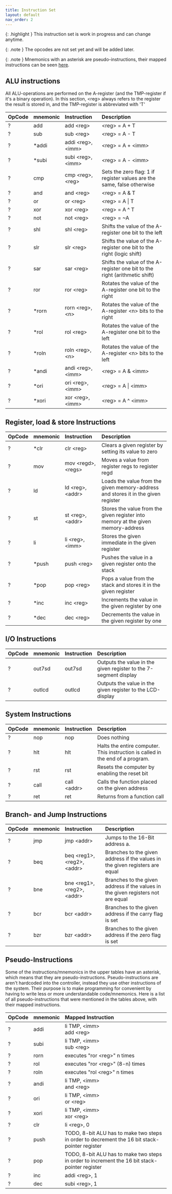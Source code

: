 ```yaml
---
title: Instruction Set
layout: default
nav_order: 2
---
```


{: .highlight }
This instruction set is work in progress and can change anytime.

{: .note }
The opcodes are not set yet and will be added later.

{: .note }
Mnemonics with an asterisk are pseudo-instructions, their mapped instructions can be seen [here](#pseudo-instructions).

## ALU instructions

All ALU-operations are performed on the A-register (and the TMP-register if it's a binary operation). In this section, \<reg> always refers to the register the result is stored in, and the TMP-register is abbreviated with 'T'

| OpCode | mnemonic | Instruction         | Description                                                                |
| :----- | :------- | :------------------ | :------------------------------------------------------------------------- |
| ?      | add      | add \<reg>          | \<reg> = A + T                                                             |
| ?      | sub      | sub \<reg>          | \<reg> = A - T                                                             |
| ?      | \*addi   | addi \<reg>, \<imm> | \<reg> = A + \<imm>                                                        |
| ?      | \*subi   | subi \<reg>, \<imm> | \<reg> = A - \<imm>                                                        |
| ?      | cmp      | cmp \<reg>, \<reg>  | Sets the zero flag: 1 if register values are the same, false otherwise     |
| ?      | and      | and \<reg>          | \<reg> = A & T                                                             |
| ?      | or       | or \<reg>           | \<reg> = A \| T                                                            |
| ?      | xor      | xor \<reg>          | \<reg> = A ^ T                                                             |
| ?      | not      | not \<reg>          | \<reg> = ~A                                                                |
| ?      | shl      | shl \<reg>          | Shifts the value of the A-register one bit to the left                     |
| ?      | slr      | slr \<reg>          | Shifts the value of the A-register one bit to the right (logic shift)      |
| ?      | sar      | sar \<reg>          | Shifts the value of the A-register one bit to the right (arithmetic shift) |
| ?      | ror      | ror \<reg>          | Rotates the value of the A-register one bit to the right                   |
| ?      | \*rorn   | rorn \<reg>, \<n>   | Rotates the value of the A-register \<n> bits to the right                 |
| ?      | \*rol    | rol \<reg>          | Rotates the value of the A-register one bit to the left                    |
| ?      | \*roln   | roln \<reg>, \<n>   | Rotates the value of the A-register \<n> bits to the left                  |
| ?      | \*andi   | andi \<reg>, \<imm> | \<reg> = A & \<imm>                                                        |
| ?      | \*ori    | ori \<reg>, \<imm>  | \<reg> = A \| \<imm>                                                       |
| ?      | \*xori   | xor \<reg>, \<imm>  | \<reg> = A ^ \<imm>                                                        |

## Register, load & store Instructions

| OpCode | mnemonic | Instruction          | Description                                                                       |
| :----- | :------- | :------------------- | :-------------------------------------------------------------------------------- |
| ?      | \*clr    | clr \<reg>           | Clears a given register by setting its value to zero                              |
| ?      | mov      | mov \<regd>, \<regs> | Moves a value from register regs to register regd                                 |
| ?      | ld       | ld \<reg>, \<addr>   | Loads the value from the given memory-address and stores it in the given register |
| ?      | st       | st \<reg>, \<addr>   | Stores the value from the given register into memory at the given memory-address  |
| ?      | li       | li \<reg>, \<imm>    | Stores the given immediate in the given register                                  |
| ?      | \*push   | push \<reg>          | Pushes the value in a given register onto the stack                               |
| ?      | \*pop    | pop \<reg>           | Pops a value from the stack and stores it in the given register                   |
| ?      | \*inc    | inc \<reg>           | Increments the value in the given register by one                                 |
| ?      | \*dec    | dec \<reg>           | Decrements the value in the given register by one                                 |

## I/O Instructions

| OpCode | mnemonic | Instruction | Description                                                      |
| :----- | :------- | :---------- | :--------------------------------------------------------------- |
| ?      | out7sd   | out7sd      | Outputs the value in the given register to the 7-segment display |
| ?      | outlcd   | outlcd      | Outputs the value in the given register to the LCD-display       |

## System Instructions

| OpCode | mnemonic | Instruction  | Description                                                                    |
| :----- | :------- | :----------- | :----------------------------------------------------------------------------- |
| ?      | nop      | nop          | Does nothing                                                                   |
| ?      | hlt      | hlt          | Halts the entire computer. This instruction is called in the end of a program. |
| ?      | rst      | rst          | Resets the computer by enabling the reset bit                                  |
| ?      | call     | call \<addr> | Calls the function placed on the given address                                 |
| ?      | ret      | ret          | Returns from a function call                                                   |

## Branch- and Jump Instructions

| OpCode | mnemonic | Instruction                   | Description                                                                      |
| :----- | :------- | :---------------------------- | :------------------------------------------------------------------------------- |
| ?      | jmp      | jmp \<addr>                   | Jumps to the 16-Bit address a.                                                   |
| ?      | beq      | beq \<reg1>, \<reg2>, \<addr> | Branches to the given address if the values in the given registers are equal     |
| ?      | bne      | bne \<reg1>, \<reg2>, \<addr> | Branches to the given address if the values in the given registers not are equal |
| ?      | bcr      | bcr \<addr>                   | Branches to the given address if the carry flag is set                           |
| ?      | bzr      | bzr \<addr>                   | Branches to the given address if the zero flag is set                            |

## Pseudo-Instructions

Some of the instructions/mnemonics in the upper tables have an asterisk, which means that they are pseudo-instructions. Pseudo-instructions are aren't hardcoded into the controller, instead they use other instructions of the system. Their purpose is to make programming for convenient by having to write less or more understandable code/mnemonics.
Here is a list of all pseudo-instructions that were mentioned in the tables above, with their mapped instructions.

| OpCode | mnemonic | Mapped Instruction                                                                            |
| :----- | :------- | :-------------------------------------------------------------------------------------------- |
| ?      | addi     | li TMP, \<imm> <br> add \<reg>                                                                |
| ?      | subi     | li TMP, \<imm> <br> sub \<reg>                                                                |
| ?      | rorn     | executes "ror \<reg>" n times                                                                 |
| ?      | rol      | executes "ror \<reg>" (8-n) times                                                             |
| ?      | roln     | executes "rol \<reg>" n times                                                                 |
| ?      | andi     | li TMP, \<imm> <br> and \<reg>                                                                |
| ?      | ori      | li TMP, \<imm> <br> or \<reg>                                                                 |
| ?      | xori     | li TMP, \<imm> <br> xor \<reg>                                                                |
| ?      | clr      | li \<reg>, 0                                                                                  |
| ?      | push     | TODO, 8-bit ALU has to make two steps in order to decrement the 16 bit stack-pointer register |
| ?      | pop      | TODO, 8-bit ALU has to make two steps in order to increment the 16 bit stack-pointer register |
| ?      | inc      | addi \<reg>, 1                                                                                |
| ?      | dec      | subi \<reg>, 1                                                                                |
